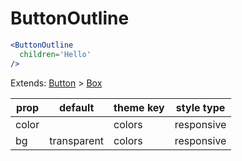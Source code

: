 # ButtonOutline

```.jsx
<ButtonOutline
  children='Hello'
/>

```



Extends: [Button](/components/Button) > [Box](/components/Box)

prop | default | theme key | style type
---|---|---|---
color |  | colors | responsive
bg | transparent | colors | responsive